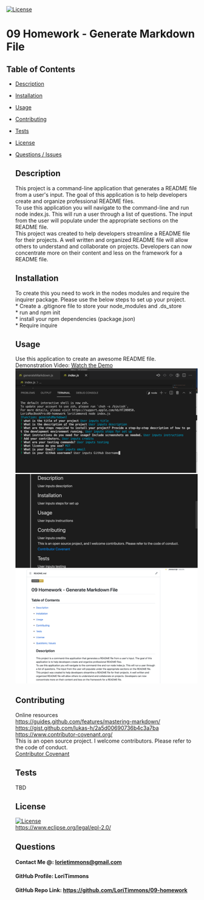 [![License](https://img.shields.io/badge/License-EPL%201.0-red.svg)](https://opensource.org/licenses/EPL-1.0)
  # 09 Homework - Generate Markdown File

## Table of Contents 
* [Description](#Description)  <br>
* [Installation](#Installation)<br>
* [Usage](#Usage)<br>
* [Contributing](#Contributing)<br>
* [Tests](#Tests)<br>
* [License](#License)<br>
* [Questions / Issues](#Questions)<br>

  ## Description
  This project is a command-line application that generates a README file from a user's input. The goal of this application is to help developers create and organize professional README  files. <br>To use this application you will navigate to the command-line and run node index.js. This will run a user through a list of questions. The input from the user will populate under the appropriate sections on the README  file. <br>This project was created to help developers streamline a README file for their projects. A well written and organized README file will allow others to understand and collaborate on projects. Developers can now concentrate more on their content and less on the framework for a README file. 

  ## Installation
  To create this you need to work in the nodes modules and require the inquirer package. Please use the below steps to set up your project. <br> * Create a .gitignore file to store your node_modules and .ds_store  <br> * run and npm init  <br> * install your npm dependencies (package.json) <br> * Require inquire

  ## Usage
  Use this application to create an awesome README file. <br> Demonstration Video: [Watch the Demo](https://watch.screencastify.com/v/2Vcnc44jwvjJCS1W2rbg)<br>
  ![VS Image 1](./images/VS1.png)  <br> ![VS Image 3](./images/VS3.png) <br>  ![ReadMe Image 1](./images/ss1.png)<br>

  ## Contributing
  Online resources <br> https://guides.github.com/features/mastering-markdown/<br> https://gist.github.com/lukas-h/2a5d00690736b4c3a7ba<br> https://www.contributor-covenant.org/ <br>
  This is an open source project. I welcome contributors. Please refer to the code of conduct.  
  [Contributor Covenant](https://www.contributor-covenant.org/version/2/1/code_of_conduct/) 
  

  ## Tests
  TBD
  
  ## License

  [![License](https://img.shields.io/badge/License-EPL%201.0-red.svg)](https://opensource.org/licenses/EPL-1.0)
  <br>
  https://www.eclipse.org/legal/epl-2.0/ 

  ## Questions
  #### Contact Me @: lorietimmons@gmail.com<br>
  #### GitHub Profile: LoriTimmons
  #### GitHub Repo Link: https://github.com/LoriTimmons/09-homework
